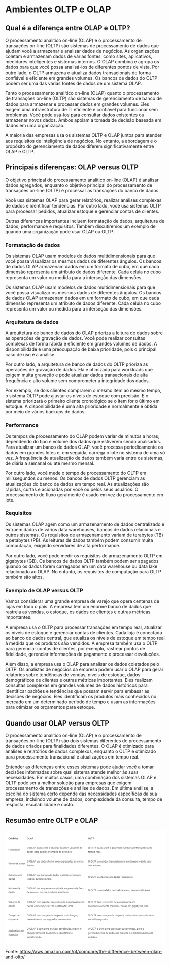 # Ambientes OLTP e OLAP

## Qual é a diferença entre OLAP e OLTP?

O processamento analítico on-line (OLAP) e o processamento de transações on-line (OLTP) são sistemas de processamento de dados que ajudam você a armazenar e analisar dados
de negócios. As organizações coletam e armazenam dados de várias fontes, como sites, aplicativos, medidores inteligentes e sistemas internos. O OLAP combina e agrupa os
dados para que você possa analisá-los de diferentes pontos de vista. Por outro lado, o OLTP armazena e atualiza dados transacionais de forma confiável e eficiente em
grandes volumes. Os bancos de dados do OLTP podem ser uma das várias fontes de dados de um sistema OLAP.

Tanto o processamento analítico on-line (OLAP) quanto o processamento de transações on-line (OLTP) são sistemas de gerenciamento de banco de dados para armazenar e
processar dados em grandes volumes. Eles exigem uma infraestrutura de TI eficiente e confiável para funcionar sem problemas. Você pode usá-los para consultar dados
existentes ou armazenar novos dados. Ambos apoiam a tomada de decisão baseada em dados em uma organização.

A maioria das empresas usa os sistemas OLTP e OLAP juntos para atender aos requisitos de inteligência de negócios. No entanto, a abordagem e o propósito do gerenciamento
de dados diferem significativamente entre OLAP e OLTP.

## Principais diferenças: OLAP versus OLTP

O objetivo principal do processamento analítico on-line (OLAP) é analisar dados agregados, enquanto o objetivo principal do processamento de transações on-line (OLTP)
é processar as transações do banco de dados.

Você usa sistemas OLAP para gerar relatórios, realizar análises complexas de dados e identificar tendências. Por outro lado, você usa sistemas OLTP para processar pedidos,
atualizar estoque e gerenciar contas de clientes.

Outras diferenças importantes incluem formatação de dados, arquitetura de dados, performance e requisitos. Também discutiremos um exemplo de quando uma organização
pode usar OLAP ou OLTP.

### Formatação de dados

Os sistemas OLAP usam modelos de dados multidimensionais para que você possa visualizar os mesmos dados de diferentes ângulos. Os bancos de dados OLAP armazenam
dados em um formato de cubo, em que cada dimensão representa um atributo de dados diferente. Cada célula no cubo representa um valor ou medida para a interseção
das dimensões.

Os sistemas OLAP usam modelos de dados multidimensionais para que você possa visualizar os mesmos dados de diferentes ângulos. Os bancos de dados OLAP armazenam
dados em um formato de cubo, em que cada dimensão representa um atributo de dados diferente. Cada célula no cubo representa um valor ou medida para a interseção
das dimensões.

### Arquitetura de dados

A arquitetura de banco de dados do OLAP prioriza a leitura de dados sobre as operações de gravação de dados. Você pode realizar consultas complexas de forma rápida
e eficiente em grandes volumes de dados. A disponibilidade é uma preocupação de baixa prioridade, pois o principal caso de uso é a análise.

Por outro lado, a arquitetura de banco de dados do OLTP prioriza as operações de gravação de dados. Ela é otimizada para workloads que exigem muita gravação e pode
atualizar dados transacionais de alta frequência e alto volume sem comprometer a integridade dos dados.

Por exemplo, se dois clientes comprarem o mesmo item ao mesmo tempo, o sistema OLTP pode ajustar os níveis de estoque com precisão. E o sistema priorizará o
primeiro cliente cronológico se o item for o último em estoque. A disponibilidade é uma alta prioridade e normalmente é obtida por meio de vários backups de dados.

### Performance

Os tempos de processamento do OLAP podem variar de minutos a horas, dependendo do tipo e volume dos dados que estiverem sendo analisados. Para atualizar um banco
de dados OLAP, você processa periodicamente os dados em grandes lotes e, em seguida, carrega o lote no sistema de uma só vez. A frequência de atualização de dados
também varia entre os sistemas, de diária a semanal ou até mesmo mensal.

Por outro lado, você mede o tempo de processamento do OLTP em milissegundos ou menos. Os bancos de dados OLTP gerenciam as atualizações do banco de dados em
tempo real. As atualizações são rápidas, curtas e acionadas por você ou pelos seus usuários. O processamento de fluxo geralmente é usado em vez do processamento em lote.

### Requisitos 

Os sistemas OLAP agem como um armazenamento de dados centralizado e extraem dados de vários data warehouses, bancos de dados relacionais e outros sistemas.
Os requisitos de armazenamento variam de terabytes (TB) a petabytes (PB). As leituras de dados também podem consumir muita computação, exigindo servidores
de alta performance.

Por outro lado, você pode medir os requisitos de armazenamento OLTP em gigabytes (GB). Os bancos de dados OLTP também podem ser apagados quando os dados
forem carregados em um data warehouse ou data lake relacionado ao OLAP. No entanto, os requisitos de computação para OLTP também são altos.

### Exemplo de OLAP versus OLTP

Vamos considerar uma grande empresa de varejo que opera centenas de lojas em todo o país. A empresa tem um enorme banco de dados que rastreia as vendas,
o estoque, os dados de clientes e outras métricas importantes.

A empresa usa o OLTP para processar transações em tempo real, atualizar os níveis de estoque e gerenciar contas de clientes. Cada loja é conectada ao
banco de dados central, que atualiza os níveis de estoque em tempo real à medida que os produtos são vendidos. A empresa também usa o OLTP para gerenciar
contas de clientes, por exemplo, rastrear pontos de fidelidade, gerenciar informações de pagamento e processar devoluções.

Além disso, a empresa usa o OLAP para analisar os dados coletados pelo OLTP. Os analistas de negócios da empresa podem usar o OLAP para gerar relatórios
sobre tendências de vendas, níveis de estoque, dados demográficos de clientes e outras métricas importantes. Eles realizam consultas complexas em grandes
volumes de dados históricos para identificar padrões e tendências que possam servir para embasar as decisões de negócios. Eles identificam os produtos
mais conhecidos no mercado em um determinado período de tempo e usam as informações para otimizar os orçamentos para estoque.

## Quando usar OLAP versus OLTP

O processamento analítico on-line (OLAP) e o processamento de transações on-line (OLTP) são dois sistemas diferentes de processamento de dados
criados para finalidades diferentes. O OLAP é otimizado para análises e relatórios de dados complexos, enquanto o OLTP é otimizado para processamento
transacional e atualizações em tempo real.

Entender as diferenças entre esses sistemas pode ajudar você a tomar decisões informadas sobre qual sistema atende melhor às suas necessidades.
Em muitos casos, uma combinação dos sistemas OLAP e OLTP pode ser a melhor solução para empresas que exigem processamento de transações e análise
de dados. Em última análise, a escolha do sistema certo depende das necessidades específicas da sua empresa, incluindo volume de dados, complexidade
da consulta, tempo de resposta, escalabilidade e custo.

## Resumão entre OLTP e OLAP

![OLTP e OLAP](../images/oltp_olap.png 'OLTP e OLAP')

Fonte: https://aws.amazon.com/pt/compare/the-difference-between-olap-and-oltp/
